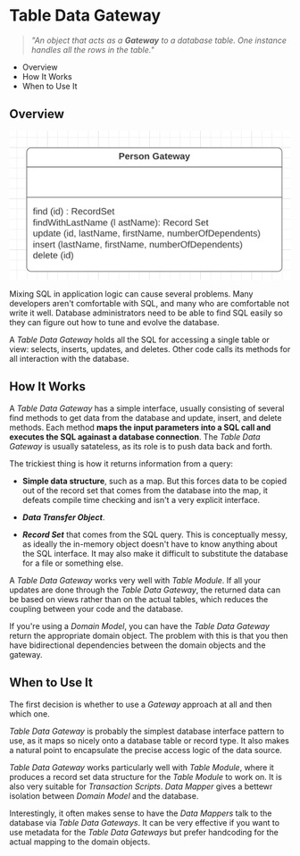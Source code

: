 # Table Data Gateway

> *"An object that acts as a __Gateway__ to a database table. One instance handles all the rows in the table."*

* Overview
* How It Works
* When to Use It

## Overview

![](2021-06-29-23-30-36.png)

Mixing SQL in application logic can cause several problems. Many developers aren't comfortable with SQL, and many who are comfortable not write it well. Database administrators need to be able to find SQL easily so they can figure out how to tune and evolve the database.

A *Table Data Gateway* holds all the SQL for accessing a single table or view: selects, inserts, updates, and deletes. Other code calls its methods for all interaction with the database.

## How It Works

A *Table Data Gateway* has a simple interface, usually consisting of several find methods to get data from the database and update, insert, and delete methods. Each method **maps the input parameters into a SQL call and executes the SQL againast a database connection**. The *Table Data Gateway* is usually satateless, as its role is to push data back and forth.

The trickiest thing is how it returns information from a query:

* **Simple data structure**, such as a map. But this forces data to be copied out of the record set that comes from the database into the map, it defeats compile time checking and isn't a very explicit interface.

* __*Data Transfer Object*__.

* __*Record Set*__ that comes from the SQL query. This is conceptually messy, as ideally the in-memory object doesn't have to know anything about the SQL interface. It may also make it difficult to substitute the database for a file or something else.

A *Table Data Gateway* works very well with *Table Module*. If all your updates are done through the *Table Data Gateway*, the returned data can be based on views rather than on the actual tables, which reduces the coupling between your code and the database.

If you're using a *Domain Model*, you can have the *Table Data Gateway* return the appropriate domain object. The problem with this is that you then have bidirectional dependencies between the domain objects and the gateway.

## When to Use It

The first decision is whether to use a *Gateway* approach at all and then which one.

*Table Data Gateway* is probably the simplest database interface pattern to use, as it maps so nicely onto a database table or record type. It also makes a natural point to encapsulate the precise access logic of the data source.

*Table Data Gateway* works particularly well with *Table Module*, where it produces a record set data structure for the *Table Module* to work on. It is also very suitable for *Transaction Scripts*. *Data Mapper* gives a bettewr isolation between *Domain Model* and the database.

Interestingly, it often makes sense to have the *Data Mappers* talk to the database via *Table Data Gateways*. It can be very effective if you want to use metadata for the *Table Data Gateways* but prefer handcoding for the actual mapping to the domain objects.
